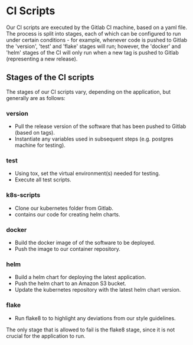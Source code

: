 # CI Scripts

Our CI scripts are executed by the Gitlab CI machine, based on a yaml file. The
process is split into stages, each of which can be configured to run under
certain conditions - for example, whenever code is pushed to Gitlab the
'version', 'test' and 'flake' stages will run; however, the 'docker' and 'helm'
stages of the CI will only run when a new tag is pushed to Gitlab (representing
a new release).

## Stages of the CI scripts

The stages of our CI scripts vary, depending on the application, but generally
are as follows:

### version

  - Pull the release version of the software that has been pushed to Gitlab
    (based on tags).
  - Instantiate any variables used in subsequent steps (e.g. postgres machine
    for testing).

### test

  - Using tox, set the virtual environment(s) needed for testing.
  - Execute all test scripts.

### k8s-scripts

  - Clone our kubernetes folder from Gitlab.
  - contains our code for creating helm charts.

### docker

  - Build the docker image of of the software to be deployed.
  - Push the image to our container repository.

### helm

  - Build a helm chart for deploying the latest application.
  - Push the helm chart to an Amazon S3 bucket.
  - Update the kubernetes repository with the latest helm chart version.

### flake

  - Run flake8 to to highlight any deviations from our style guidelines.


The only stage that is allowed to fail is the flake8 stage, since it is not
crucial for the application to run.
